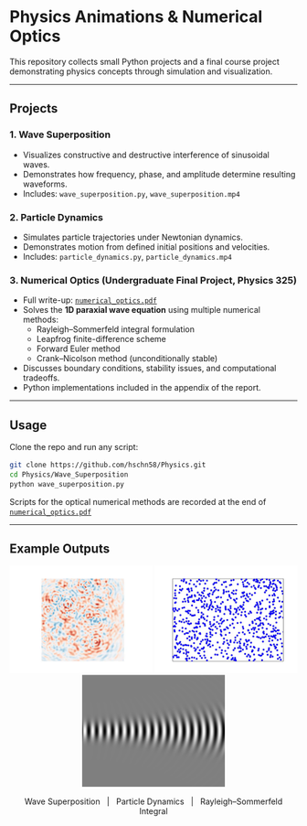 # Physics Animations & Numerical Optics

This repository collects small Python projects and a final course project demonstrating physics concepts through simulation and visualization.

---

## Projects

### 1. Wave Superposition
- Visualizes constructive and destructive interference of sinusoidal waves.
- Demonstrates how frequency, phase, and amplitude determine resulting waveforms.
- Includes: `wave_superposition.py`, `wave_superposition.mp4`

### 2. Particle Dynamics
- Simulates particle trajectories under Newtonian dynamics.
- Demonstrates motion from defined initial positions and velocities.
- Includes: `particle_dynamics.py`, `particle_dynamics.mp4`

### 3. Numerical Optics (Undergraduate Final Project, Physics 325)
- Full write-up: [`numerical_optics.pdf`](numerical_optics.pdf)
- Solves the **1D paraxial wave equation** using multiple numerical methods:
  - Rayleigh–Sommerfeld integral formulation
  - Leapfrog finite-difference scheme
  - Forward Euler method
  - Crank–Nicolson method (unconditionally stable)
- Discusses boundary conditions, stability issues, and computational tradeoffs.
- Python implementations included in the appendix of the report.

---

## Usage
Clone the repo and run any script:

```bash
git clone https://github.com/hschn58/Physics.git
cd Physics/Wave_Superposition
python wave_superposition.py
```

Scripts for the optical numerical methods are recorded at the end of [`numerical_optics.pdf`](numerical_optics.pdf)

---

## Example Outputs

<p align="center">
  <img src="Example_Media/wave_superposition.gif" alt="Wave Superposition" width="250">
  <img src="Example_Media/2D_particle_gas.gif" alt="Particle Dynamics" width="250">
  <img src="Example_Media/rayleigh_sommerfeld_integral.png" alt="Rayleigh–Sommerfeld Integral" width="250">
</p>

<p align="center">
  Wave Superposition &nbsp; | &nbsp; Particle Dynamics &nbsp; | &nbsp; Rayleigh–Sommerfeld Integral
</p>
